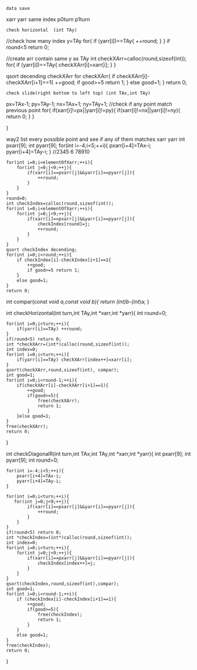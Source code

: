     data save

xarr 
yarr
same index
p0turn
p1turn

    
    
    check horizontal  (int TAy) 
//check how many index y=TAy
for{
    if (yarr[i])==TAy{
        ++round;
    }
}
if round<5 return 0;

//create arr contain same y as TAy
int checkXArr=calloc(round,sizeof(int));
for{
    if (yarr[i])==TAy{
        checkXArr[i]=xarr[i];
    }
}

qsort decending checkXArr
for checkXArr{
    if checkXArr[i]-checkXArr[i+1]==1{
        ++good;
        if good>=5 return 1;
    }
    else good=1;
}
return 0;




    check slide(right bottom to left top) (int TAx,int TAy)
px=TAx-1;
py=TAy-1;
nx=TAx+1;
ny=TAy+1;
//check if any point match previous point
for{
    if(xarr[i]!=px||yarr[i]!=py){
        if(xarr[i]!=nx||yarr[i]!=ny){
            return 0;
        }
    } 

}


way2 list every possible point and see if any of them matches xarr yarr
int pxarr[9];
int pyarr[9];
for(int i=-4;i<5;++i){
    pxarr[i+4]=TAx-i;
    pyarr[i+4]=TAy-i;
}
//2345 6 78910



    for(int i=0;i<elementOfXarr;++i){
        for(int j=0;j<9;++j){
            if(xarr[i]==pxarr[j]&&yarr[i]==pyarr[j]){
                ++round;
            }
        }
    }
    round=0;
    int checkIndex=calloc(round,sizeof(int));
    for(int i=0;i<elementOfXarr;++i){
        for(int j=0;j<9;++j){
            if(xarr[i]==pxarr[j]&&yarr[i]==pyarr[j]){
                checkIndex[round]=j;
                ++round;
            }
        }
    }
    qsort checkIndex decending;
    for(int i=0;i<round;++i){
        if checkIndex[i]-checkIndex[i+1]==1{
            ++good;
            if good>=5 return 1;
        }
        else good=1;
    }
    return 0;
  



int compar(const void *a,const void *b){
    return *(int*)b-*(int*)a;
}



int checkHorizontal(int turn,int TAy,int *xarr,int *yarr){
    int round=0;
    

    for(int i=0;i<turn;++i){
        if(yarr[i]==TAy) ++round;
    }
    if(round<5) return 0; 
    int *checkXArr=(int*)calloc(round,sizeof(int));
    int index=0;
    for(int i=0;i<turn;++i){
        if(yarr[i]==TAy) checkXArr[index++]=xarr[i];
    }
    qsort(checkXArr,round,sizeof(int), compar);
    int good=1;
    for(int i=0;i<round-1;++i){
        if(checkXArr[i]-checkXArr[i+1]==1){
            ++good;
            if(good>=5){
                free(checkXArr);
                return 1;
            }
        }else good=1;
    }
    free(checkXArr);
    return 0;
}


int checkDiagonalR(int turn,int TAx,int TAy,int *xarr,int *yarr){
    int pxarr[9];
    int pyarr[9];
    int round=0;
    
    for(int i=-4;i<5;++i){
        pxarr[i+4]=TAx-i;
        pyarr[i+4]=TAy-i;
    }

    for(int i=0;i<turn;++i){
       for(int j=0;j<9;++j){
            if(xarr[i]==pxarr[j]&&yarr[i]==pyarr[j]){
                ++round;
            }
        } 
    }
    if(round<5) return 0;
    int *checkIndex=(int*)calloc(round,sizeof(int));
    int index=0;
    for(int i=0;i<turn;++i){
        for(int j=0;j<9;++j){
            if(xarr[i]==pxarr[j]&&yarr[i]==pyarr[j]){
                checkIndex[index++]=j;
            }
        }
    }
    qsort(checkIndex,round,sizeof(int),compar);
    int good=1;
    for(int i=0;i<round-1;++i){
        if (checkIndex[i]-checkIndex[i+1]==1){
            ++good;
            if(good>=5){
                free(checkIndex);
                return 1;
            }
        }
        else good=1;
    }
    free(checkIndex);
    return 0;
}